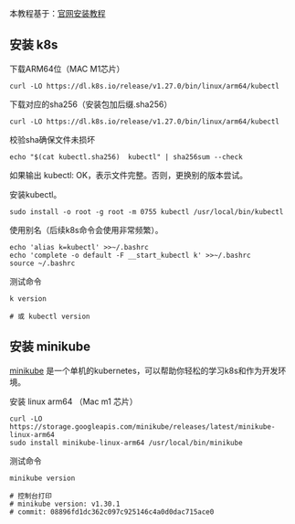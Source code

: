本教程基于：[官网安装教程](https://kubernetes.io/zh-cn/docs/tasks/tools/install-kubectl-linux/)
## 安装 k8s
下载ARM64位（MAC M1芯片）
```shell
curl -LO https://dl.k8s.io/release/v1.27.0/bin/linux/arm64/kubectl
```
下载对应的sha256（安装包加后缀.sha256）
```shell
curl -LO https://dl.k8s.io/release/v1.27.0/bin/linux/arm64/kubectl
```
校验sha确保文件未损坏
```
echo "$(cat kubectl.sha256)  kubectl" | sha256sum --check
```
如果输出 kubectl: OK，表示文件完整。否则，更换别的版本尝试。 

安装kubectl。
```shell
sudo install -o root -g root -m 0755 kubectl /usr/local/bin/kubectl
```
使用别名（后续k8s命令会使用非常频繁）。
```shell
echo 'alias k=kubectl' >>~/.bashrc
echo 'complete -o default -F __start_kubectl k' >>~/.bashrc
source ~/.bashrc
```
测试命令
```shell
k version

# 或 kubectl version
```

## 安装 minikube
[minikube](https://minikube.sigs.k8s.io/docs/start/) 是一个单机的kubernetes，可以帮助你轻松的学习k8s和作为开发环境。

安装 linux arm64 （Mac m1 芯片）
```shell
curl -LO https://storage.googleapis.com/minikube/releases/latest/minikube-linux-arm64
sudo install minikube-linux-arm64 /usr/local/bin/minikube
```

测试命令
```shell
minikube version

# 控制台打印 
# minikube version: v1.30.1
# commit: 08896fd1dc362c097c925146c4a0d0dac715ace0
```